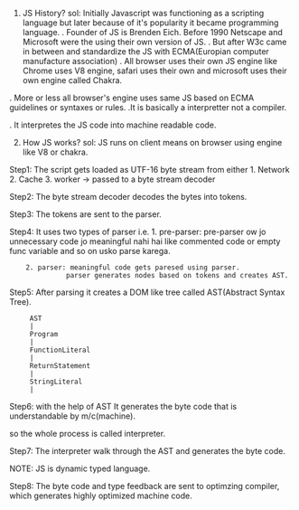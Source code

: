 1. JS History?
sol: Initially Javascript was functioning as a scripting language but later because of it's   popularity it became programming language.
. Founder of JS is Brenden Eich.
  Before 1990 Netscape and Microsoft were the using their own version of JS.
. But after W3c came in between and standardize the JS with ECMA(Europian computer manufacture   association) 
. All browser uses their own JS engine like Chrome uses V8 engine, safari uses their own and microsoft uses their own engine called Chakra.

. More or less all browser's engine uses same JS based on ECMA guidelines or syntaxes or rules.
.It is basically a interpretter not a compiler.
 
. It interpretes the JS code into machine readable code.


2. How JS works?
sol: JS runs on client means on browser using engine like V8 or chakra.

Step1: The script gets loaded as UTF-16 byte stream from  either
           1. Network
           2. Cache
           3. worker   -> passed to a byte stream decoder

Step2: The byte stream decoder decodes the bytes into tokens.

Step3: The tokens are sent to the parser.


Step4: It uses two types of parser i.e. 
        1. pre-parser: pre-parser ow jo unnecessary code jo meaningful nahi hai like commented code or empty func variable and so on usko parse karega.
        
        2. parser: meaningful code gets paresed using parser.
                  parser generates nodes based on tokens and creates AST.

Step5: After parsing it creates a DOM like tree called AST(Abstract Syntax Tree).

         AST
         |
         Program
         |
         FunctionLiteral
         |
         ReturnStatement
         |
         StringLiteral
         |


Step6: with the help of AST It generates the byte code that is understandable by m/c(machine).

so the whole process is called interpreter.

Step7: The interpreter walk through the AST and generates the byte code.


NOTE: JS is dynamic typed language.

Step8: The byte code and type feedback are sent to  optimzing compiler, which generates highly 
        optimized machine code.